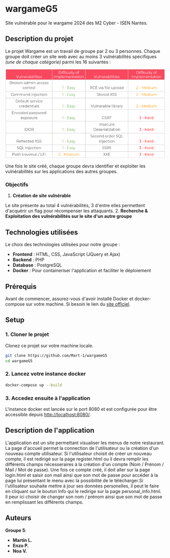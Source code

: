# wargameG5
Site vulnérable pour le wargame 2024 des M2 Cyber - ISEN Nantes.


## Description du projet

Le projet Wargame est un travail de groupe par 2 ou 3 personnes. Chaque groupe doit créer un site web avec au moins 3 vulnérabilités spécifiques *(une de chaque catégorie)* parmi les 16 suivantes : 

![Tableau des vulnérabilités possibles](vulns.png)

Une fois le site créé, chaque groupe devra identifier et exploiter les vulnérabilités sur les applications des autres groupes.

### Objectifs
1. **Création de site vulnérable** 

Le site présente au total 4 vulnérabilités, 3 d'entre elles permettent d'acquérir un flag pour récompenser les attaquants.
2. **Recherche & Exploitation des vulnérabilités sur le site d'un autre groupe** 

## Technologies utilisées

Le choix des technologies utilisées pour notre groupe : 

- **Frontend** : HTML, CSS, JavaScript (JQuery et Ajax)
- **Backend** : PHP
- **Database** : PostgreSQL
- **Docker** : Pour containeriser l'application et faciliter le déploiement


## Prérequis

Avant de commencer, assurez-vous d'avoir installé Docker et docker-compose sur votre machine. Si besoin le lien du [site officiel](https://www.docker.com/get-started).

## Setup 

### 1. Cloner le projet

Clonez ce projet sur votre machine locale.

```bash
git clone https://github.com/Mart-1/wargameG5
cd wargameG5
```

### 2. Lancez votre instance docker

```bash
docker-compose up --build

```

### 3. Accedez ensuite à l'application

L'instance docker est lancée sur le port 8080 et est configurée pour être accessible depuis [http://localhost:8080/](http://localhost:8080/).

## Description de l'application

L'application est un site permettant visualiser les menus de notre restaurant. La page d'accueil permet la connection de l'utilisateur ou la création d'un nouveau compte utilisateur. Si l'utilisateur choisit de créer un nouveau compte, il est redirigé sur la page register.html ou il devra remplir les différents champs nécesseraires à la création d'un compte (Nom / Prénom / Mail / Mot de passe). Une fois ce compte créé, il doit aller sur la page login.html et saisir son mail ainsi que son mot de passe pour accéder à la page lui présentant le menu avec la possibilité de le télécharger.Si l'utilisateur souhaite mettre à jour ses données personelles, il peut le faire en cliquant sur le bouton Info qui le redirige sur la page personal_info.html. Il peur ici choisir de changer son nom / prénom ainsi que son mot de passe en remplissant les différents champs. 

## Auteurs
**Groupe 5**:
- **Martin L.**
- **Enzo P.**
- **Noa V.**